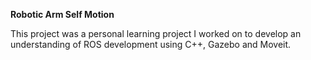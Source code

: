 **Robotic Arm Self Motion**

This project was a personal learning project I worked on to develop an understanding of ROS development using C++, Gazebo and Moveit.
